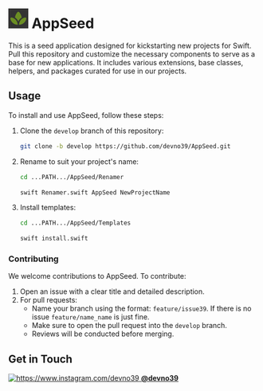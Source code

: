 # ![Swift](https://github.com/devno39/AppSeed/blob/develop/AppSeed/Resources/Assets.xcassets/Logo/logo_40.imageset/1x%2040pt%201.png?raw=true) AppSeed

This is a seed application designed for kickstarting new projects for Swift. Pull this repository and customize the necessary components to serve as a base for new applications. It includes various extensions, base classes, helpers, and packages curated for use in our projects.

## Usage

To install and use AppSeed, follow these steps:

1. Clone the `develop` branch of this repository:

   ```bash
   git clone -b develop https://github.com/devno39/AppSeed.git
   ```

2. Rename to suit your project's name:

   ```bash
   cd ...PATH.../AppSeed/Renamer
   ```
   ```bash
   swift Renamer.swift AppSeed NewProjectName
   ```

3. Install templates:

   ```bash
   cd ...PATH.../AppSeed/Templates
   ```
   ```bash
   swift install.swift
   ```

### Contributing

We welcome contributions to AppSeed. To contribute:

1. Open an issue with a clear title and detailed description.
2. For pull requests:
   - Name your branch using the format: `feature/issue39`. If there is no issue `feature/name_name` is just fine.
   - Make sure to open the pull request into the `develop` branch.
   - Reviews will be conducted before merging.

## Get in Touch

<p align="left">
  <a href="https://www.instagram.com/devno39">
    <img src="https://img.icons8.com/color/48/000000/instagram-new.png" alt="https://www.instagram.com/devno39"/>
    <strong>@devno39</strong>
  </a>
</p>
